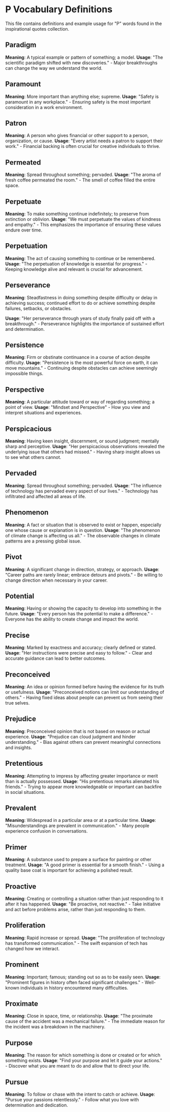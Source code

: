 # P Vocabulary Definitions

This file contains definitions and example usage for "P" words found in the inspirational quotes collection.

<!-- Add vocabulary words here following the format:
## WordName

**Meaning**: Clear, concise definition of the word.
**Usage**: "Quote or example sentence." - Explanation of the usage context.
-->

## Paradigm

**Meaning**: A typical example or pattern of something; a model.
**Usage**: "The scientific paradigm shifted with new discoveries." - Major breakthroughs can change the way we understand the world.

## Paramount

**Meaning**: More important than anything else; supreme.
**Usage**: "Safety is paramount in any workplace." - Ensuring safety is the most important consideration in a work environment.

## Patron

**Meaning**: A person who gives financial or other support to a person, organization, or cause.
**Usage**: "Every artist needs a patron to support their work." - Financial backing is often crucial for creative individuals to thrive.

## Permeated

**Meaning**: Spread throughout something; pervaded.
**Usage**: "The aroma of fresh coffee permeated the room." - The smell of coffee filled the entire space.

## Perpetuate

**Meaning**: To make something continue indefinitely; to preserve from extinction or oblivion.
**Usage**: "We must perpetuate the values of kindness and empathy." - This emphasizes the importance of ensuring these values endure over time.

## Perpetuation

**Meaning**: The act of causing something to continue or be remembered.
**Usage**: "The perpetuation of knowledge is essential for progress." - Keeping knowledge alive and relevant is crucial for advancement.

## Perseverance

**Meaning**: Steadfastness in doing something despite difficulty or delay in achieving success; continued effort to do or achieve something despite failures, setbacks, or obstacles.

**Usage**: "Her perseverance through years of study finally paid off with a breakthrough." - Perseverance highlights the importance of sustained effort and determination.

## Persistence

**Meaning**: Firm or obstinate continuance in a course of action despite difficulty.
**Usage**: "Persistence is the most powerful force on earth, it can move mountains." - Continuing despite obstacles can achieve seemingly impossible things.

## Perspective

**Meaning**: A particular attitude toward or way of regarding something; a point of view.
**Usage**: "Mindset and Perspective" - How you view and interpret situations and experiences.

## Perspicacious

**Meaning**: Having keen insight, discernment, or sound judgment; mentally sharp and perceptive.
**Usage**: "Her perspicacious observations revealed the underlying issue that others had missed." - Having sharp insight allows us to see what others cannot.

## Pervaded

**Meaning**: Spread throughout something; pervaded.
**Usage**: "The influence of technology has pervaded every aspect of our lives." - Technology has infiltrated and affected all areas of life.

## Phenomenon

**Meaning**: A fact or situation that is observed to exist or happen, especially one whose cause or explanation is in question.
**Usage**: "The phenomenon of climate change is affecting us all." - The observable changes in climate patterns are a pressing global issue.

## Pivot

**Meaning**: A significant change in direction, strategy, or approach.
**Usage**: "Career paths are rarely linear; embrace detours and pivots." - Be willing to change direction when necessary in your career.

## Potential

**Meaning**: Having or showing the capacity to develop into something in the future.
**Usage**: "Every person has the potential to make a difference." - Everyone has the ability to create change and impact the world.

## Precise

**Meaning**: Marked by exactness and accuracy; clearly defined or stated.
**Usage**: "Her instructions were precise and easy to follow." - Clear and accurate guidance can lead to better outcomes.

## Preconceived

**Meaning**: An idea or opinion formed before having the evidence for its truth or usefulness.
**Usage**: "Preconceived notions can limit our understanding of others." - Having fixed ideas about people can prevent us from seeing their true selves.

## Prejudice

**Meaning**: Preconceived opinion that is not based on reason or actual experience.
**Usage**: "Prejudice can cloud judgment and hinder understanding." - Bias against others can prevent meaningful connections and insights.

## Pretentious

**Meaning**: Attempting to impress by affecting greater importance or merit than is actually possessed.
**Usage**: "His pretentious remarks alienated his friends." - Trying to appear more knowledgeable or important can backfire in social situations.

## Prevalent

**Meaning**: Widespread in a particular area or at a particular time.
**Usage**: "Misunderstandings are prevalent in communication." - Many people experience confusion in conversations.

## Primer

**Meaning**: A substance used to prepare a surface for painting or other treatment.
**Usage**: "A good primer is essential for a smooth finish." - Using a quality base coat is important for achieving a polished result.

## Proactive

**Meaning**: Creating or controlling a situation rather than just responding to it after it has happened.
**Usage**: "Be proactive, not reactive." - Take initiative and act before problems arise, rather than just responding to them.

## Proliferation

**Meaning**: Rapid increase or spread.
**Usage**: "The proliferation of technology has transformed communication." - The swift expansion of tech has changed how we interact.

## Prominent

**Meaning**: Important; famous; standing out so as to be easily seen.
**Usage**: "Prominent figures in history often faced significant challenges." - Well-known individuals in history encountered many difficulties.

## Proximate

**Meaning**: Close in space, time, or relationship.
**Usage**: "The proximate cause of the accident was a mechanical failure." - The immediate reason for the incident was a breakdown in the machinery.

## Purpose

**Meaning**: The reason for which something is done or created or for which something exists.
**Usage**: "Find your purpose and let it guide your actions." - Discover what you are meant to do and allow that to direct your life.

## Pursue

**Meaning**: To follow or chase with the intent to catch or achieve.
**Usage**: "Pursue your passions relentlessly." - Follow what you love with determination and dedication.
